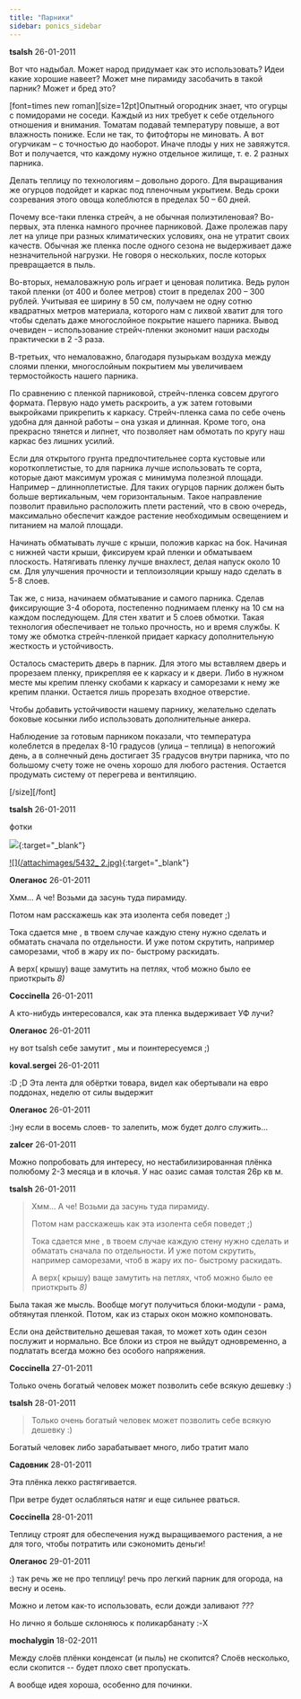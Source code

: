 ```yaml
---
title: "Парники"
sidebar: ponics_sidebar
---
```


**tsalsh** 26-01-2011

Вот что надыбал. Может народ придумает как это использовать? Идеи какие хорошие навеет? Может мне пирамиду засобачить в такой парник? Может и бред это?

[font=times new roman][size=12pt]Опытный огородник знает, что огурцы с помидорами не соседи. Каждый из них требует к себе отдельного отношения и внимания. Томатам подавай температуру повыше, а вот влажность пониже. Если не так, то фитофторы не миновать. А вот огурчикам – с точностью до наоборот. Иначе плоды у них не завяжутся. Вот и получается, что каждому нужно отдельное жилище, т. е. 2 разных парника. 

Делать теплицу по технологиям – довольно дорого. Для выращивания же огурцов подойдет и каркас под пленочным укрытием. Ведь сроки созревания этого овоща колеблются в пределах 50 – 60 дней.

Почему все-таки пленка стрейч, а не обычная полиэтиленовая? Во-первых, эта пленка намного прочнее парниковой. Даже пролежав пару лет на улице при разных климатических условиях, она не утратит своих качеств. Обычная же пленка после одного сезона не выдерживает даже незначительной нагрузки. Не говоря о нескольких, после которых превращается в пыль.

Во-вторых, немаловажную роль играет и ценовая политика. Ведь рулон такой пленки (от 400 и более метров) стоит в пределах 200 – 300 рублей. Учитывая ее ширину в 50 см, получаем не одну сотню квадратных метров материала, которого нам с лихвой хватит для того чтобы сделать даже многослойное покрытие нашего парника. Вывод очевиден – использование стрейч-пленки экономит наши расходы практически в 2 -3 раза.

В-третьих, что немаловажно, благодаря пузырькам воздуха между слоями пленки, многослойным покрытием мы увеличиваем термостойкость нашего парника. 

По сравнению с пленкой парниковой, стрейч-пленка совсем другого формата. Первую надо уметь раскроить, а уж затем готовыми выкройками прикрепить к каркасу. Стрейч-пленка сама по себе очень удобна для данной работы – она узкая и длинная. Кроме того, она прекрасно тянется и липнет, что позволяет нам обмотать по кругу наш каркас без лишних усилий. 

Если для открытого грунта предпочтительнее сорта кустовые или короткоплетистые, то для парника лучше использовать те сорта, которые дают максимум урожая с минимума полезной площади. Например – длинноплетистые. Для таких огурцов парник должен быть больше вертикальным, чем горизонтальным. Такое направление позволит правильно расположить плети растений, что в свою очередь, максимально обеспечит каждое растение необходимым освещением и питанием на малой площади.

Начинать обматывать лучше с крыши, положив каркас на бок. Начиная с нижней части крыши, фиксируем край пленки и обматываем плоскость. Натягивать пленку лучше внахлест, делая напуск около 10 см. Для улучшения прочности и теплоизоляции крышу надо сделать в 5-8 слоев. 

Так же, с низа, начинаем обматывание и самого парника. Сделав фиксирующие 3-4 оборота, постепенно поднимаем пленку на 10 см на каждом последующем. Для стен хватит и 5 слоев обмотки. Такая технология обеспечивает не только прочность, но и время службы. К тому же обмотка стрейч-пленкой придает каркасу дополнительную жесткость и устойчивость. 

Осталось смастерить дверь в парник. Для этого мы вставляем дверь и прорезаем пленку, прикрепляя ее к каркасу и к двери. Либо в нужном месте мы крепим пленку скобами к каркасу и саморезами к нему же крепим планки. Остается лишь прорезать входное отверстие. 

Чтобы добавить устойчивости нашему парнику, желательно сделать боковые косынки либо использовать дополнительные анкера. 

Наблюдение за готовым парником показали, что температура колеблется в пределах 8-10 градусов (улица – теплица) в непогожий день, а в солнечный день достигает 35 градусов внутри парника, что по большому счету тоже не очень хорошо для любого растения. Остается продумать систему от перегрева и вентиляцию.

[/size][/font]


**tsalsh** 26-01-2011

фотки

[![](/attachimages/5430_.jpg)](https://t.me/ponics_ru_files/4739){:target="_blank"}

[![](/attachimages/5432_ 2.jpg)](https://t.me/ponics_ru_files/4740){:target="_blank"}

**Олеганос** 26-01-2011

Хмм... А че! Возьми да засунь туда пирамиду. 

Потом нам расскажешь как эта изолента себя поведет ;)

Тока сдается мне , в твоем случае каждую стену нужно сделать и обматать сначала по отдельности. И уже потом скрутить, например саморезами, чтоб в жару их по- быстрому раскидать. 

А верх( крышу) ваще замутить на петлях, чтоб можно было ее приоткрыть *8)*


**Coccinella** 26-01-2011

А кто-нибудь интересовался, как эта пленка выдерживает УФ лучи?


**Олеганос** 26-01-2011

ну вот tsalsh себе замутит , мы и поинтересуемся ;)


**koval.sergei** 26-01-2011

 :D ;D Эта лента для обёртки товара, видел как обертывали на евро поддонах, неделю от силы выдержит


**Олеганос** 26-01-2011

 :)ну если в восемь слоев- то залепить, мож будет долго служить...


**zalcer** 26-01-2011

Можно попробовать для интересу, но нестабилизированная плёнка полюбому 2-3 месяца и в клочья. У нас оазис самая толстая 26р кв м. 


**tsalsh** 26-01-2011

> Хмм... А че! Возьми да засунь туда пирамиду. 
> 
> Потом нам расскажешь как эта изолента себя поведет ;)
> 
> Тока сдается мне , в твоем случае каждую стену нужно сделать и обматать сначала по отдельности. И уже потом скрутить, например саморезами, чтоб в жару их по- быстрому раскидать. 
> 
> А верх( крышу) ваще замутить на петлях, чтоб можно было ее приоткрыть *8)*

Была такая же мысль. Вообще могут получиться блоки-модули - рама, обтянутая пленкой. Потом, как из старых окон можно компоновать.

Если она действительно дешевая такая, то может хоть один сезон послужит и нормально. Все блоки из строя не выйдут одновременно, а подлатать всегда можно без особого напряжения.


**Coccinella** 27-01-2011

Только очень богатый человек может позволить себе всякую дешевку :)


**tsalsh** 28-01-2011

> Только очень богатый человек может позволить себе всякую дешевку :)

Богатый человек либо зарабатывает много, либо тратит мало


**Садовник** 28-01-2011

Эта плёнка лекко растягивается. 

При ветре будет ослабляться натяг и еще сильнее рваться.


**Coccinella** 28-01-2011

Теплицу строят для обеспечения нужд выращиваемого растения, а не для того, чтобы потратить или сэкономить деньги!


**Олеганос** 29-01-2011

 :) так речь же не про теплицу! речь про легкий парник для огорода, на весну и осень. 

Можно и летом как-то использовать, если дожди заливают *???*

Но лично я больше склоняюсь к поликарбанату :-X


**mochalygin** 18-02-2011

Между слоёв плёнки конденсат (и пыль) не скопится? Слоёв несколько, если скопится -- будет плохо свет пропускать.

А вообще идея хороша, особенно для починки. 


